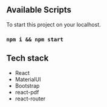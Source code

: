 
## Available Scripts

To start this project on your localhost.

### `npm i && npm start`


## Tech stack

- React
- MaterialUI
- Bootstrap
- react-pdf
- react-router
